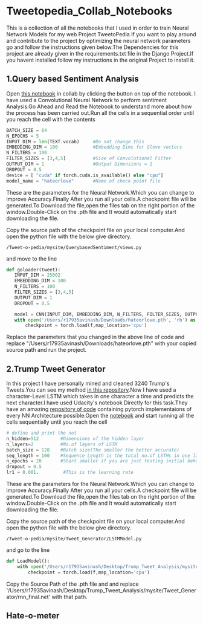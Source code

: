 # Tweetopedia_Collab_Notebooks

This is a collection of all the notebooks that I used in order to train Neural Network Models for my web Project TweetoPedia.If you want to play around and contribute to the project by optimizing the neural network parameters go and follow the instructions given below.The Dependencies for this project are already given in the requirements.txt file in the Django Project.If you havent installed follow my instructions in the original Project to install it.
<br>


## 1.Query based Sentiment Analysis
Open <a href = "https://github.com/avinsit123/Tweetopedia_Collab_Notebooks/blob/master/Query_based_Convolutional_Sentiment_Analysis.ipynb" >this notebook</a> in collab by clicking the button on top of the notebook.
I have used a Convolutional Neural Network to perform sentiment Analysis.Go Ahead and Read the Notebook to understand more about how the process has been carried out.Run all the cells in a sequential order until you reach the cell with the contents
```python
BATCH_SIZE = 64
N_EPOCHS = 5
INPUT_DIM = len(TEXT.vocab)     #Do not change this
EMBEDDING_DIM = 100             #Embedding Dims for Glove vectors 
N_FILTERS = 100
FILTER_SIZES = [3,4,5]          #Size of Convolutional Filter
OUTPUT_DIM = 1                  #Output Dimensions = 1  
DROPOUT = 0.5
device = [ "cuda" if torch.cuda.is_available() else "cpu"]
model_name = "hateorlove"       #Name of check point file
```

These are the parameters for the Neural Network.Which you can change to improve Accuracy.Finally After you run all your cells.A checkpoint file will be generated.To Download the file,open the files tab on the right portion of the window.Double-Click on the .pth file and It would automatically start downloading the file.<br>

Copy the source path of the checkpoint file on your local computer.And open the python file with the below give directory.
```
/Tweet-o-pedia/mysite/QuerybasedSentiment/views.py
```
and move to the line
```python
def goloader(tweet):
   INPUT_DIM = 25002
   EMBEDDING_DIM = 100
   N_FILTERS = 100
   FILTER_SIZES = [3,4,5]
   OUTPUT_DIM = 1
   DROPOUT = 0.5 

   model = CNN(INPUT_DIM, EMBEDDING_DIM, N_FILTERS, FILTER_SIZES, OUTPUT_DIM, DROPOUT)
   with open('/Users/r17935avinash/Downloads/hateorlove.pth', 'rb') as f:
       checkpoint = torch.load(f,map_location='cpu')
```
Replace the parameters that you changed in the above line of code and replace "/Users/r17935avinash/Downloads/hateorlove.pth" with your copied source path and run the project.

## 2.Trump Tweet Generator

In this project I have personally mined and cleaned 3240 Trump's Tweets.You can see my method <a href="https://github.com/avinsit123/Tweet_Like_Trump/tree/master/TweetlikeTrump">in this repository</a>.Now I have used a character-Level LSTM which takes in one character a time and predicts the next character.I have used Udacity's notebook Directly for this task.They have an amazing <a href="https://github.com/avinsit123/deep-learning-v2-pytorch">repository of code</a> containing pytorch implementaions of every NN Architecture possible.Open the <a href="https://github.com/avinsit123/Tweetopedia_Collab_Notebooks/blob/master/Trump_Tweet_Generator.ipynb">notebook</a> and start running all the cells sequentially until you reach the cell
```python
# define and print the net
n_hidden=512        #Dimensions of the hidden layer
n_layers=2          #No.of layers of LSTM
batch_size = 128    #Batch size(The smaller the better accurate)
seq_length = 100    #Sequence Length is the total no.of LSTMs in one layers side-by-side
n_epochs = 20       #Start smaller if you are just testing initial behavior
dropout = 0.5
lr1 = 0.001.         #This is the learning rate
```

These are the parameters for the Neural Network.Which you can change to improve Accuracy.Finally After you run all your cells.A checkpoint file will be generated.To Download the file,open the files tab on the right portion of the window.Double-Click on the .pth file and It would automatically start downloading the file.<br>

Copy the source path of the checkpoint file on your local computer.And open the python file with the below give directory.
```
/Tweet-o-pedia/mysite/Tweet_Generator/LSTMModel.py
```
and go to the line
```python
def LoadModel():
    with open('/Users/r17935avinash/Desktop/Trump_Tweet_Analysis/mysite/Tweet_Generator/rnn_final.net', 'rb') as f:
        checkpoint = torch.load(f,map_location='cpu')
```
Copy the Source Path of the .pth file and and replace '/Users/r17935avinash/Desktop/Trump_Tweet_Analysis/mysite/Tweet_Generator/rnn_final.net' with that path.

## Hate-o-meter

